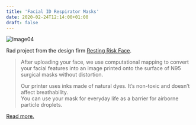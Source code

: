 ```yaml
---
title: 'Facial ID Respirator Masks'
date: 2020-02-24T12:14:00+01:00
draft: false
---
```


![Image04](https://cdn-blog.adafruit.com/uploads/2020/02/image04-1.jpg "image04.jpg")

Rad project from the design firm [Resting Risk Face](https://faceidmasks.com/#about).

> After uploading your face, we use computational mapping to convert your facial features into an image printed onto the surface of N95 surgical masks without distortion.
> 
> Our printer uses inks made of natural dyes. It’s non-toxic and doesn’t affect breathability.  
> You can use your mask for everyday life as a barrier for airborne particle droplets.

[Read more.](https://faceidmasks.com/#about)